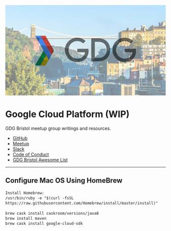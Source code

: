 ![splash image](splash.png "GDG Bristol Meetup Group")

# Google Cloud Platform (WIP)

GDG Bristol meetup group writings and resources.

- [GitHub](https://github.com/unauthed/gdg-bristol)
- [Meetup](https://www.meetup.com/GDG-Bristol/)
- [Slack](https://join.slack.com/t/unauthed/shared_invite/enQtNDA5OTcyMTU3NDg5LTIxZTQ5NjhmMWE1ZjY4YmQzOTlmMjQxNjU3NGNlZjhjZjQ1ODczMzZhNTI3ZjJmMTk2NGY1MDY0OTE1ODk0ZDU)
- [Code of Conduct](code-of-conduct.md)
- [GDG Bristol Awesome List](awesome-gdg.md)

----

## Configure Mac OS Using HomeBrew

```
Install Homebrew:
/usr/bin/ruby -e "$(curl -fsSL https://raw.githubusercontent.com/Homebrew/install/master/install)"

brew cask install caskroom/versions/java8
brew install maven
brew cask install google-cloud-sdk
```

